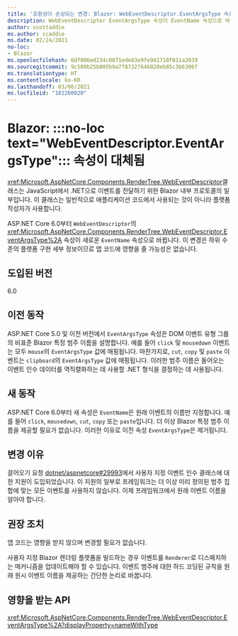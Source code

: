 ```yaml
---
title: '호환성이 손상되는 변경: Blazor: WebEventDescriptor.EventArgsType 속성이 대체됨'
description: WebEventDescriptor EventArgsType 속성이 EventName 속성으로 바뀌는 ASP.NET Core 6.0의 호환성이 손상되는 변경에 대해 알아봅니다.
author: scottaddie
ms.author: scaddie
ms.date: 02/24/2021
no-loc:
- Blazor
ms.openlocfilehash: 6df086ed234c0071ede83e9fe9d1710f011a2039
ms.sourcegitcommit: 9c589b25b005b9a7f87327646020eb85c3b6306f
ms.translationtype: HT
ms.contentlocale: ko-KR
ms.lasthandoff: 03/06/2021
ms.locfileid: "102260020"
---
```

# <a name="blazor-no-loc-textwebeventdescriptoreventargstype-property-replaced"></a>Blazor: :::no-loc text="WebEventDescriptor.EventArgsType"::: 속성이 대체됨

<xref:Microsoft.AspNetCore.Components.RenderTree.WebEventDescriptor>클래스는 JavaScript에서 .NET으로 이벤트를 전달하기 위한 Blazor 내부 프로토콜의 일부입니다. 이 클래스는 일반적으로 애플리케이션 코드에서 사용되는 것이 아니라 플랫폼 작성자가 사용합니다.

ASP.NET Core 6.0부터 `WebEventDescriptor`의 <xref:Microsoft.AspNetCore.Components.RenderTree.WebEventDescriptor.EventArgsType%2A> 속성이 새로운 `EventName` 속성으로 바뀝니다. 이 변경은 하위 수준의 플랫폼 구현 세부 정보이므로 앱 코드에 영향을 줄 가능성은 없습니다.

## <a name="version-introduced"></a>도입된 버전

6.0

## <a name="old-behavior"></a>이전 동작

ASP.NET Core 5.0 및 이전 버전에서 `EventArgsType` 속성은 DOM 이벤트 유형 그룹의 비표준 Blazor 특정 범주 이름을 설명합니다. 예를 들어 `click` 및 `mousedown` 이벤트는 모두 `mouse`의 `EventArgsType` 값에 매핑됩니다. 마찬가지로, `cut`, `copy` 및 `paste` 이벤트는 `clipboard`의 `EventArgsType` 값에 매핑됩니다. 이러한 범주 이름은 들어오는 이벤트 인수 데이터를 역직렬화하는 데 사용할 .NET 형식을 결정하는 데 사용됩니다.

## <a name="new-behavior"></a>새 동작

ASP.NET Core 6.0부터 새 속성은 `EventName`은 원래 이벤트의 이름만 지정합니다. 예를 들어 `click`, `mousedown`, `cut`, `copy` 또는 `paste`입니다. 더 이상 Blazor 특정 범주 이름을 제공할 필요가 없습니다. 이러한 이유로 이전 속성 `EventArgsType`은 제거됩니다.

## <a name="reason-for-change"></a>변경 이유

끌어오기 요청 [dotnet/aspnetcore#29993](https://github.com/dotnet/aspnetcore/pull/29993)에서 사용자 지정 이벤트 인수 클래스에 대한 지원이 도입되었습니다. 이 지원의 일부로 프레임워크는 더 이상 미리 정의된 범주 집합에 맞는 모든 이벤트를 사용하지 않습니다. 이제 프레임워크에서 원래 이벤트 이름을 알아야 합니다.

## <a name="recommended-action"></a>권장 조치

앱 코드는 영향을 받지 않으며 변경할 필요가 없습니다.

사용자 지정 Blazor 렌더링 플랫폼을 빌드하는 경우 이벤트를 `Renderer`로 디스패치하는 메커니즘을 업데이트해야 할 수 있습니다. 이벤트 범주에 대한 하드 코딩된 규칙을 원래 원시 이벤트 이름을 제공하는 간단한 논리로 바꿉니다.

## <a name="affected-apis"></a>영향을 받는 API

<xref:Microsoft.AspNetCore.Components.RenderTree.WebEventDescriptor.EventArgsType%2A?displayProperty=nameWithType>

<!--

## Category

ASP.NET Core

## Affected APIs

`P:Microsoft.AspNetCore.Components.RenderTree.WebEventDescriptor.EventArgsType`

-->
